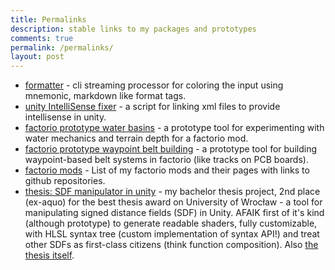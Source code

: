 ```yaml
---
title: Permalinks
description: stable links to my packages and prototypes
comments: true
permalink: /permalinks/
layout: post
---
```


<!-- Permalinks are added as single metadata posts with redirect data -->

- [formatter](formatter) - cli streaming processor for coloring the input using mnemonic, markdown like format tags.
- [unity IntelliSense fixer](unityIntelliSenseFixer) - a script for linking xml files to provide intellisense in unity.
- [factorio prototype water basins](factorio-prototype-water-basins) - a prototype tool for experimenting with water mechanics and terrain depth for a factorio mod.
- [factorio prototype waypoint belt building](factorio-prototype-waypoint-belts) - a prototype tool for building waypoint-based belt systems in factorio (like tracks on PCB boards).
- [factorio mods](factorio-mods) - List of my factorio mods and their pages with links to github repositories.
- [thesis: SDF manipulator in unity](thesis-sdf) - my bachelor thesis project, 2nd place (ex-aquo) for the best thesis award on University of Wrocław - a tool for manipulating signed distance fields (SDF) in Unity. AFAIK first of it's kind (although prototype) to generate readable shaders, fully customizable, with HLSL syntax tree (custom implementation of syntax API!) and treat other SDFs as first-class citizens (think function composition). Also [the thesis itself](https://ii.uni.wroc.pl/media/uploads/2024/12/01/uwr-28-inz-62831-204930.pdf).